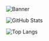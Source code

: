 ![Banner](https://capsule-render.vercel.app/api?type=waving&height=100&section=header&animation=blink&textBg=false&color=0:300000,100:ff0000)


![GitHub Stats](https://github-readme-stats.vercel.app/api/?username=carlos-ventura&show_icons=true&count_private=true&rank_icon=github&locale=pt-BR&title_color=ff0000&text_color=ffffff&icon_color=ff0000&bg_color=000000&border_color=ff0000)


![Top Langs](https://github-readme-stats.vercel.app/api/top-langs/?username=carlos-ventura&layout=compact&langs_count=8&locale=pt-BR&title_color=ff0000&text_color=ffffff&bg_color=000000&border_color=ff0000)





